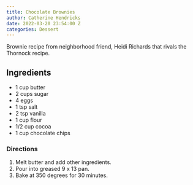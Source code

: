 ```yaml
---
title: Chocolate Brownies
author: Catherine Hendricks
date: 2022-03-20 23:54:00 Z
categories: Dessert
---
```

Brownie recipe from neighborhood friend, Heidi Richards that rivals the Thornock recipe. 

## Ingredients

* 1 cup butter
* 2 cups sugar
* 4 eggs
* 1 tsp salt
* 2 tsp vanilla
* 1 cup flour
* 1﻿/2 cup cocoa
* 1 cup chocolate chips

### Directions

1. Melt butter and add other ingredients. 
2. Pour into greased 9 x 13 pan. 
3. Bake at 350 degrees for 30 minutes.